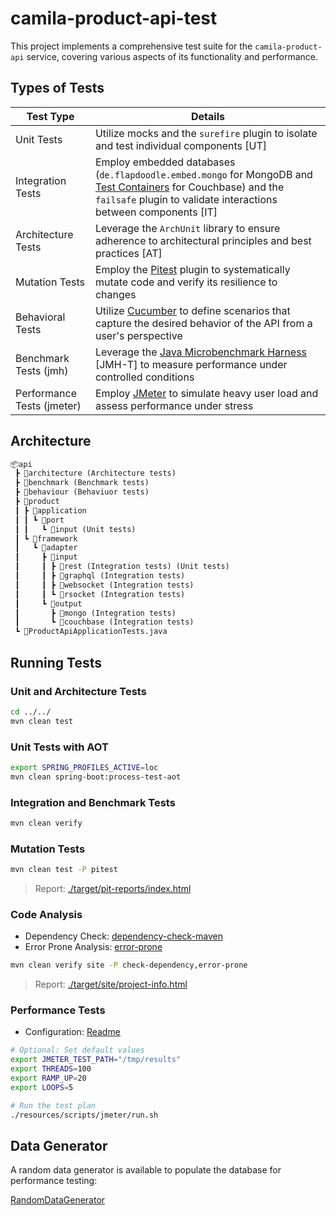 # camila-product-api-test

This project implements a comprehensive test suite for the `camila-product-api` service, covering various aspects of its functionality and performance.

## Types of Tests

| Test Type                  | Details                                                                                                                                                                                                                           |
|----------------------------|-----------------------------------------------------------------------------------------------------------------------------------------------------------------------------------------------------------------------------------|
| Unit Tests                 | Utilize mocks and the `surefire` plugin to isolate and test individual components [UT]                                                                                                                                            |
| Integration Tests          | Employ embedded databases (`de.flapdoodle.embed.mongo` for MongoDB and [Test Containers](https://testcontainers.com/modules/couchbase/) for Couchbase) and the `failsafe` plugin to validate interactions between components [IT] |
| Architecture Tests         | Leverage the `ArchUnit` library to ensure adherence to architectural principles and best practices [AT]                                                                                                                           |
| Mutation Tests             | Employ the [Pitest](https://github.com/pitest/pitest-junit5-plugin.git) plugin to systematically mutate code and verify its resilience to changes                                                                                 |
| Behavioral Tests           | Utilize [Cucumber](https://cucumber.io/docs/guides/) to define scenarios that capture the desired behavior of the API from a user's perspective                                                                                   |
| Benchmark Tests (jmh)      | Leverage the [Java Microbenchmark Harness](https://github.com/openjdk/jmh) [JMH-T] to measure performance under controlled conditions                                                                                             |
| Performance Tests (jmeter) | Employ [JMeter](https://jmeter.apache.org) to simulate heavy user load and assess performance under stress                                                                                                                        |

## Architecture

```txt
📦api
 ┣ 📂architecture (Architecture tests)
 ┣ 📂benchmark (Benchmark tests)
 ┣ 📂behaviour (Behaviuor tests)
 ┣ 📂product
 ┃ ┣ 📂application
 ┃ ┃ ┗ 📂port
 ┃ ┃   ┗ 📂input (Unit tests)
 ┃ ┗ 📂framework
 ┃   ┗ 📂adapter
 ┃     ┣ 📂input
 ┃     ┃ ┣ 📂rest (Integration tests) (Unit tests)
 ┃     ┃ ┣ 📂graphql (Integration tests)
 ┃     ┃ ┣ 📂websocket (Integration tests)
 ┃     ┃ ┗ 📂rsocket (Integration tests)
 ┃     ┗ 📂output
 ┃       ┣ 📂mongo (Integration tests)
 ┃       ┗ 📂couchbase (Integration tests)
 ┗ 📜ProductApiApplicationTests.java
```

## Running Tests

### Unit and Architecture Tests

```bash
cd ../../
mvn clean test
```

### Unit Tests with AOT

```bash
export SPRING_PROFILES_ACTIVE=loc
mvn clean spring-boot:process-test-aot
```

### Integration and Benchmark Tests

```bash
mvn clean verify
```

### Mutation Tests

```bash
mvn clean test -P pitest
```

> Report: [./target/pit-reports/index.html](./../../target/pit-reports/index.html)

### Code Analysis

* Dependency Check: [dependency-check-maven](https://jeremylong.github.io/DependencyCheck/dependency-check-maven/)
* Error Prone Analysis: [error-prone](https://github.com/google/error-prone)

```bash
mvn clean verify site -P check-dependency,error-prone
```

> Report: [./target/site/project-info.html](./../../site/project-info.html)

### Performance Tests

* Configuration: [Readme](./resources/scripts/jmeter)

```bash
# Optional: Set default values
export JMETER_TEST_PATH="/tmp/results"
export THREADS=100
export RAMP_UP=20 
export LOOPS=5

# Run the test plan
./resources/scripts/jmeter/run.sh
```

## Data Generator

A random data generator is available to populate the database for performance testing:

[RandomDataGenerator](java/com/camila/api/product/framework/adapter/output/RandomDataGenerator.java)
